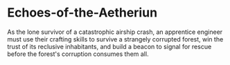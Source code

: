 # Echoes-of-the-Aetheriun
As the lone survivor of a catastrophic airship crash, an apprentice engineer must use their crafting skills to survive a strangely corrupted forest, win the trust of its reclusive inhabitants, and build a beacon to signal for rescue before the forest's corruption consumes them all.

